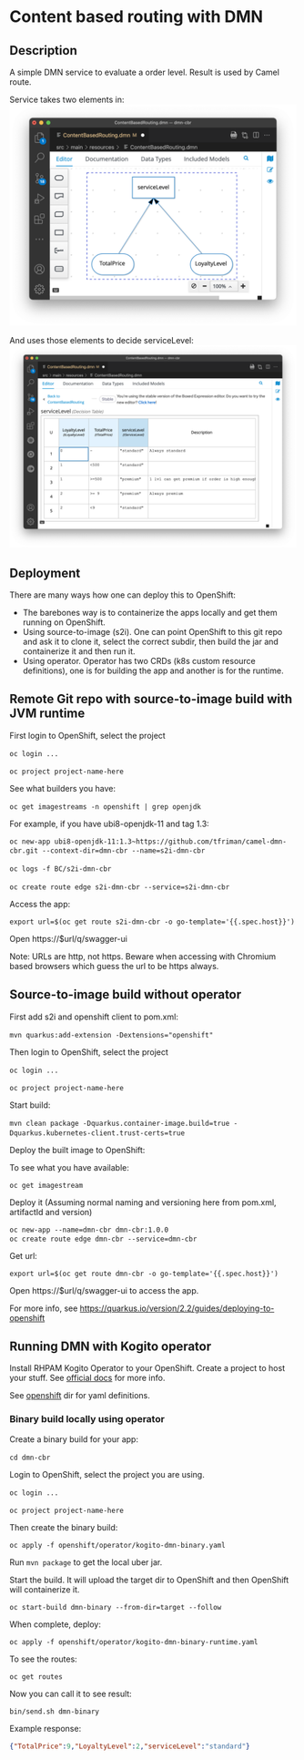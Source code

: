 # Content based routing with DMN

## Description

A simple DMN service to evaluate a order level. Result is used by Camel route.

Service takes two elements in:
![DMN Overview](./images/dmn-overview.png "DMN Overview")

And uses those elements to decide serviceLevel:
![DMN Decision Table](./images/dmn-decision-table.png "DMN Decision Table")

## Deployment
There are many ways how one can deploy this to OpenShift:

* The barebones way is to containerize the apps locally and get them running on OpenShift.
* Using source-to-image (s2i). One can point OpenShift to this git repo and ask it to clone it, select the correct subdir, then build the jar and containerize it and then run it.
* Using operator. Operator has two CRDs (k8s custom resource definitions), one is for building the app and another is for the runtime.

## Remote Git repo with source-to-image build with JVM runtime

First login to OpenShift, select the project

```oc login ...```

```oc project project-name-here```

See what builders you have:

```oc get imagestreams -n openshift | grep openjdk```

For example, if you have ubi8-openjdk-11 and tag 1.3:

```
oc new-app ubi8-openjdk-11:1.3~https://github.com/tfriman/camel-dmn-cbr.git --context-dir=dmn-cbr --name=s2i-dmn-cbr

oc logs -f BC/s2i-dmn-cbr

oc create route edge s2i-dmn-cbr --service=s2i-dmn-cbr
```

Access the app:

```
export url=$(oc get route s2i-dmn-cbr -o go-template='{{.spec.host}}')
```

Open https://$url/q/swagger-ui

Note: URLs are http, not https. Beware when accessing with Chromium based browsers which guess the url to be https always.


## Source-to-image build without operator

First add s2i and openshift client to pom.xml:

```mvn quarkus:add-extension -Dextensions="openshift"```

Then login to OpenShift, select the project

```oc login ...```

```oc project project-name-here```

Start build:

```mvn clean package -Dquarkus.container-image.build=true -Dquarkus.kubernetes-client.trust-certs=true```

Deploy the built image to OpenShift:

To see what you have available:

```
oc get imagestream
```

Deploy it (Assuming normal naming and versioning here from pom.xml, artifactId and version)

```
oc new-app --name=dmn-cbr dmn-cbr:1.0.0
oc create route edge dmn-cbr --service=dmn-cbr
```

Get url:

```
export url=$(oc get route dmn-cbr -o go-template='{{.spec.host}}')
```

Open https://$url/q/swagger-ui to access the app.

For more info, see https://quarkus.io/version/2.2/guides/deploying-to-openshift

## Running DMN with Kogito operator

Install RHPAM Kogito Operator to your OpenShift. Create a project to host your stuff. See [official docs](https://access.redhat.com/documentation/en-us/red_hat_decision_manager/7.12/html/getting_started_with_red_hat_build_of_kogito_in_red_hat_decision_manager/con-kogito-operator-deployment-options_deploying-kogito-microservices-on-openshift) for more info.

See [openshift](./openshift) dir for yaml definitions.


### Binary build locally using operator

Create a binary build for your app:

```cd dmn-cbr```

Login to OpenShift, select the project you are using.

```oc login ...```

```oc project project-name-here```

Then create the binary build:

```
oc apply -f openshift/operator/kogito-dmn-binary.yaml
```

Run ```mvn package``` to get the local uber jar.

Start the build. It will upload the target dir to OpenShift and then OpenShift will containerize it.

```
oc start-build dmn-binary --from-dir=target --follow
```

When complete, deploy:
```
oc apply -f openshift/operator/kogito-dmn-binary-runtime.yaml
```

To see the routes:
```
oc get routes
```

Now you can call it to see result:
```
bin/send.sh dmn-binary
```

Example response:
```json
{"TotalPrice":9,"LoyaltyLevel":2,"serviceLevel":"standard"}
```
